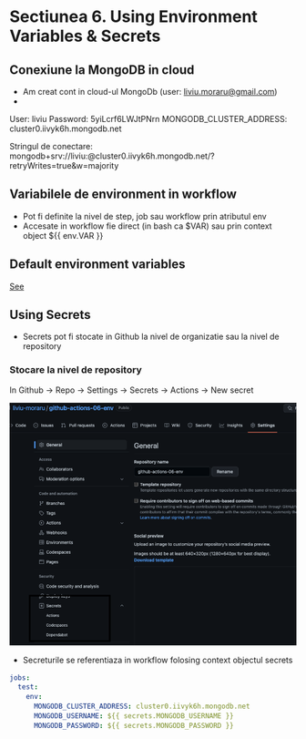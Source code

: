 # Sectiunea 6. Using Environment Variables & Secrets

## Conexiune la MongoDB in cloud

- Am creat cont in cloud-ul MongoDb (user: liviu.moraru@gmail.com)
- 
User: liviu
Password: 5yiLcrf6LWJtPNrn
MONGODB_CLUSTER_ADDRESS: cluster0.iivyk6h.mongodb.net

Stringul de conectare: mongodb+srv://liviu:<password>@cluster0.iivyk6h.mongodb.net/?retryWrites=true&w=majority

## Variabilele de environment in workflow

- Pot fi definite la nivel de step, job sau workflow prin atributul env
- Accesate in workflow fie direct (in bash ca $VAR) sau prin context object ${{ env.VAR }}

## Default environment variables

[See](https://docs.github.com/en/actions/learn-github-actions/environment-variables#default-environment-variables)

## Using Secrets

- Secrets pot fi stocate in Github la nivel de organizatie sau la nivel de repository

### Stocare la nivel de repository

In Github -> Repo -> Settings -> Secrets -> Actions -> New secret

![Secrets Menu](./doc/secrets.png)

- Secreturile se referentiaza in workflow folosing context objectul secrets

```yaml
jobs:
  test:
    env:
      MONGODB_CLUSTER_ADDRESS: cluster0.iivyk6h.mongodb.net
      MONGODB_USERNAME: ${{ secrets.MONGODB_USERNAME }}
      MONGODB_PASSWORD: ${{ secrets.MONGODB_PASSWORD }}

```
